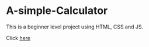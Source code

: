 # A-simple-Calculator
This is a beginner level project using HTML, CSS and JS.

Click <a href="https://abhirv08.github.io/A-simple-Calculator/"> here </a>
